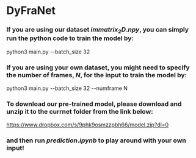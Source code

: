 # DyFraNet
### If you are using our dataset $immatrix_2D.npy$, you can simply run the python code to train the model by:
python3 main.py --batch_size 32 

### If you are using your own dataset, you might need to specify the number of frames, $N$, for the input to train the model by:
python3 main.py --batch_size 32
                --numframe N

### To download our pre-trained model, please download and unzip it to the currnet folder from the link below:

https://www.dropbox.com/s/9phk9osmzzpbh66/model.zip?dl=0

### and then run $prediction.ipynb$ to play around with your own input!

